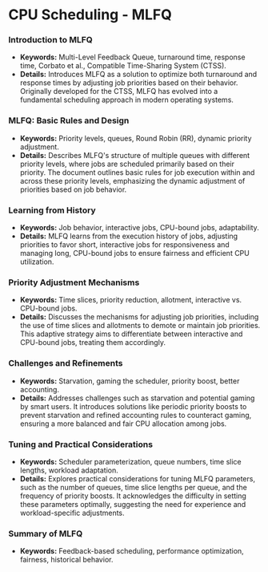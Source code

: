 # CPU Scheduling - MLFQ

### Introduction to MLFQ
- **Keywords:** Multi-Level Feedback Queue, turnaround time, response time, Corbato et al., Compatible Time-Sharing System (CTSS).
- **Details:** Introduces MLFQ as a solution to optimize both turnaround and response times by adjusting job priorities based on their behavior. Originally developed for the CTSS, MLFQ has evolved into a fundamental scheduling approach in modern operating systems.

### MLFQ: Basic Rules and Design
- **Keywords:** Priority levels, queues, Round Robin (RR), dynamic priority adjustment.
- **Details:** Describes MLFQ's structure of multiple queues with different priority levels, where jobs are scheduled primarily based on their priority. The document outlines basic rules for job execution within and across these priority levels, emphasizing the dynamic adjustment of priorities based on job behavior.

### Learning from History
- **Keywords:** Job behavior, interactive jobs, CPU-bound jobs, adaptability.
- **Details:** MLFQ learns from the execution history of jobs, adjusting priorities to favor short, interactive jobs for responsiveness and managing long, CPU-bound jobs to ensure fairness and efficient CPU utilization.

### Priority Adjustment Mechanisms
- **Keywords:** Time slices, priority reduction, allotment, interactive vs. CPU-bound jobs.
- **Details:** Discusses the mechanisms for adjusting job priorities, including the use of time slices and allotments to demote or maintain job priorities. This adaptive strategy aims to differentiate between interactive and CPU-bound jobs, treating them accordingly.

### Challenges and Refinements
- **Keywords:** Starvation, gaming the scheduler, priority boost, better accounting.
- **Details:** Addresses challenges such as starvation and potential gaming by smart users. It introduces solutions like periodic priority boosts to prevent starvation and refined accounting rules to counteract gaming, ensuring a more balanced and fair CPU allocation among jobs.

### Tuning and Practical Considerations
- **Keywords:** Scheduler parameterization, queue numbers, time slice lengths, workload adaptation.
- **Details:** Explores practical considerations for tuning MLFQ parameters, such as the number of queues, time slice lengths per queue, and the frequency of priority boosts. It acknowledges the difficulty in setting these parameters optimally, suggesting the need for experience and workload-specific adjustments.

### Summary of MLFQ
- **Keywords:** Feedback-based scheduling, performance optimization, fairness, historical behavior.
